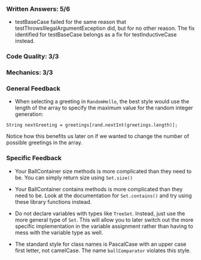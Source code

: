### Written Answers: 5/6
- testBaseCase failed for the same reason that testThrowsIllegalArgumentException
did, but for no other reason.  The fix identified for testBaseCase belongs as a
fix for testInductiveCase instead.

### Code Quality: 3/3

### Mechanics: 3/3

### General Feedback
- When selecting a greeting in `RandomHello`, the best style would use the length
of the array to specify the maximum value for the random integer generation:
```
String nextGreeting = greetings[rand.nextInt(greetings.length)];
```
Notice how this benefits us later on if we wanted to change the number of
possible greetings in the array.

### Specific Feedback
- Your BallContainer size methods is more complicated than they need to be. You
can simply return size using `Set.size()`

- Your BallContainer contains methods is more complicated than they need to be.
Look at the documentation for `Set.contains()` and try using these library functions
instead.

- Do not declare variables with types like `TreeSet`.  Instead, just use the
more general type of `Set`.  This will allow you to later switch out the more
specific implementation in the variable assignment rather than having to mess
with the variable type as well.

- The standard style for class names is PascalCase with an upper case first
letter, not camelCase. The name `ballComparator` violates this style.

